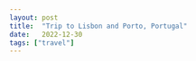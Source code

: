 ```yaml
---
layout: post
title:  "Trip to Lisbon and Porto, Portugal"
date:   2022-12-30
tags: ["travel"]
---
```

